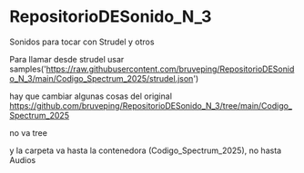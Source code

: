 # RepositorioDESonido_N_3
Sonidos para tocar con Strudel y otros

Para llamar desde strudel 
usar
samples('https://raw.githubusercontent.com/bruveping/RepositorioDESonido_N_3/main/Codigo_Spectrum_2025/strudel.json')

hay que cambiar algunas cosas del original
https://github.com/bruveping/RepositorioDESonido_N_3/tree/main/Codigo_Spectrum_2025

no va tree

y la carpeta va hasta la contenedora (Codigo_Spectrum_2025), no hasta Audios

